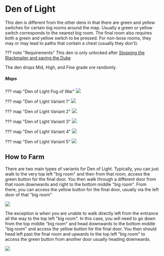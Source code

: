 # Den of Light

This den is different from the other dens in that there are green and yellow switches for certain big rooms around the map. Usually a green or yellow switch corresponds to the nearest big room. The final room also requires both a green and yellow switch to be pressed. For non-boss rooms, they may or may lead to paths that contain a chest (usually they don't).

??? note "Requirements"
      This den is only unlocked after [Stopping the Blackmailer and saving the Duke](../3-guarda-fortress/important-request-gwo.md#stop-the-blackmailer-and-save-the-duke)

The den drops Mid, High, and Fine grade ore randomly.

##### Maps

??? map "Den of Light Fog of War"
      ![](img/den-of-light/den-of-light-fog.jpg)

??? map "Den of Light Variant 1"
      ![](img/den-of-light/den-of-light-2.jpg)

??? map "Den of Light Variant 2"
      ![](img/den-of-light/den-of-light-3.jpg)

??? map "Den of Light Variant 3"
      ![](img/den-of-light/den-of-light-4.jpg)

??? map "Den of Light Variant 4"
      ![](img/den-of-light/den-of-light-5.jpg)

??? map "Den of Light Variant 5"
      ![](img/den-of-light/den-of-light-6.jpg)

## How to Farm

There are two main types of variants for Den of Light. Typically, you can just walk to the very top left "big room" and then from that room, access the green button for the final door. You then walk through a different door from that room downwards and right to the bottom middle "big room". From there, you can access the yellow button for the final door, usually via the left door of that "big room"

![](img/den-of-light/den-of-light-example-path.png)

The exception is when you are unable to walk directly left from the entrance all the way to the top left "big room". In this case, you will need to go down from the top middle "big room" and head downwards to the bottom middle "big room" and access the yellow button for the final door. You then should head left past the final room and upwards to the top left "big room" to access the green button from another door usually heading downwards.

![](img/den-of-light/den-of-light-example-path-alt.png)
